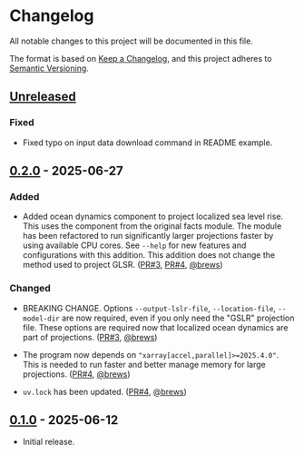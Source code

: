# Changelog

All notable changes to this project will be documented in this file.

The format is based on [Keep a Changelog](https://keepachangelog.com/en/1.1.0/),
and this project adheres to [Semantic Versioning](https://semver.org/spec/v2.0.0.html).

## [Unreleased]

### Fixed

- Fixed typo on input data download command in README example.


## [0.2.0] - 2025-06-27

### Added

- Added ocean dynamics component to project localized sea level rise. This uses the component from the original facts module. The module has been refactored to run significantly larger projections faster by using available CPU cores. See `--help` for new features and configurations with this addition. This addition does not change the method used to project GLSR. ([PR#3](https://github.com/stcaf-org/tlm-sterodynamics/pull/3), [PR#4](https://github.com/stcaf-org/tlm-sterodynamics/pull/4), [@brews](https://github.com/brews))

### Changed

- BREAKING CHANGE. Options `--output-lslr-file`, `--location-file`, `--model-dir` are now required, even if you only need the "GSLR" projection file. These options are required now that localized ocean dynamics are part of projections. ([PR#3](https://github.com/stcaf-org/tlm-sterodynamics/pull/3), [@brews](https://github.com/brews))

- The program now depends on `"xarray[accel,parallel]>=2025.4.0"`. This is needed to run faster and better manage memory for large projections. ([PR#4](https://github.com/stcaf-org/tlm-sterodynamics/pull/4), [@brews](https://github.com/brews))
- `uv.lock` has been updated. ([PR#4](https://github.com/stcaf-org/tlm-sterodynamics/pull/4), [@brews](https://github.com/brews))

## [0.1.0] - 2025-06-12

- Initial release.


[Unreleased]: https://github.com/stcaf-org/tlm-sterodynamics/compare/v0.2.0...HEAD
[0.2.0]: https://github.com/stcaf-org/tlm-sterodynamics/compare/v0.1.0...v0.2.0
[0.1.0]: https://github.com/stcaf-org/tlm-sterodynamics/releases/tag/v0.1.0
